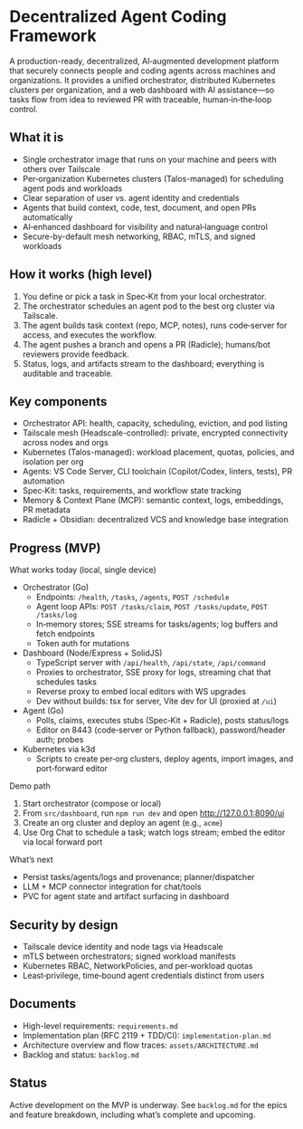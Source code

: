 # Decentralized Agent Coding Framework

A production-ready, decentralized, AI‑augmented development platform that securely connects people and coding agents across machines and organizations. It provides a unified orchestrator, distributed Kubernetes clusters per organization, and a web dashboard with AI assistance—so tasks flow from idea to reviewed PR with traceable, human‑in‑the‑loop control.

## What it is

- Single orchestrator image that runs on your machine and peers with others over Tailscale
- Per‑organization Kubernetes clusters (Talos-managed) for scheduling agent pods and workloads
- Clear separation of user vs. agent identity and credentials
- Agents that build context, code, test, document, and open PRs automatically
- AI‑enhanced dashboard for visibility and natural‑language control
- Secure-by-default mesh networking, RBAC, mTLS, and signed workloads

## How it works (high level)

1. You define or pick a task in Spec‑Kit from your local orchestrator.
2. The orchestrator schedules an agent pod to the best org cluster via Tailscale.
3. The agent builds task context (repo, MCP, notes), runs code‑server for access, and executes the workflow.
4. The agent pushes a branch and opens a PR (Radicle); humans/bot reviewers provide feedback.
5. Status, logs, and artifacts stream to the dashboard; everything is auditable and traceable.

## Key components

- Orchestrator API: health, capacity, scheduling, eviction, and pod listing
- Tailscale mesh (Headscale-controlled): private, encrypted connectivity across nodes and orgs
- Kubernetes (Talos-managed): workload placement, quotas, policies, and isolation per org
- Agents: VS Code Server, CLI toolchain (Copilot/Codex, linters, tests), PR automation
- Spec‑Kit: tasks, requirements, and workflow state tracking
- Memory & Context Plane (MCP): semantic context, logs, embeddings, PR metadata
- Radicle + Obsidian: decentralized VCS and knowledge base integration

## Progress (MVP)

What works today (local, single device)

- Orchestrator (Go)
  - Endpoints: `/health`, `/tasks`, `/agents`, `POST /schedule`
  - Agent loop APIs: `POST /tasks/claim`, `POST /tasks/update`, `POST /tasks/log`
  - In‑memory stores; SSE streams for tasks/agents; log buffers and fetch endpoints
  - Token auth for mutations
- Dashboard (Node/Express + SolidJS)
  - TypeScript server with `/api/health`, `/api/state`, `/api/command`
  - Proxies to orchestrator, SSE proxy for logs, streaming chat that schedules tasks
  - Reverse proxy to embed local editors with WS upgrades
  - Dev without builds: tsx for server, Vite dev for UI (proxied at `/ui`)
- Agent (Go)
  - Polls, claims, executes stubs (Spec‑Kit + Radicle), posts status/logs
  - Editor on 8443 (code‑server or Python fallback), password/header auth; probes
- Kubernetes via k3d
  - Scripts to create per‑org clusters, deploy agents, import images, and port‑forward editor

Demo path
1) Start orchestrator (compose or local)
2) From `src/dashboard`, run `npm run dev` and open http://127.0.0.1:8090/ui
3) Create an org cluster and deploy an agent (e.g., `acme`)
4) Use Org Chat to schedule a task; watch logs stream; embed the editor via local forward port

What’s next
- Persist tasks/agents/logs and provenance; planner/dispatcher
- LLM + MCP connector integration for chat/tools
- PVC for agent state and artifact surfacing in dashboard

## Security by design

- Tailscale device identity and node tags via Headscale
- mTLS between orchestrators; signed workload manifests
- Kubernetes RBAC, NetworkPolicies, and per‑workload quotas
- Least‑privilege, time‑bound agent credentials distinct from users

## Documents

- High-level requirements: `requirements.md`
- Implementation plan (RFC 2119 + TDD/CI): `implementation-plan.md`
- Architecture overview and flow traces: `assets/ARCHITECTURE.md`
- Backlog and status: `backlog.md`

## Status
Active development on the MVP is underway. See `backlog.md` for the epics and feature breakdown, including what’s complete and upcoming.
